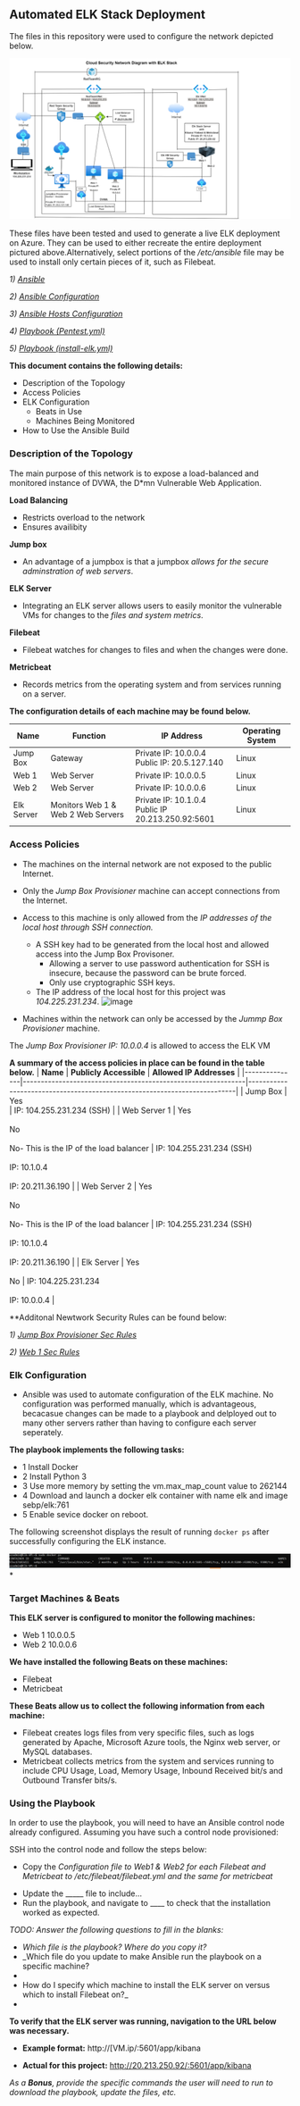 ## Automated ELK Stack Deployment

The files in this repository were used to configure the network depicted below.

![](https://github.com/RayCyr/Project_1/blob/main/Project_1/Elk%20Stack%20Project/Cloud%20Security%20Elk%20Stack%20Network%20Diagram/Cloud%20Security%20ELK%20Diagram.drawio.png)


These files have been tested and used to generate a live ELK deployment on Azure. They can be used to either recreate the entire deployment pictured above.Alternatively, select portions of the */etc/ansible* file may be used to install only certain pieces of it, such as Filebeat. 

*1) [Ansible](https://github.com/RayCyr/Project_1/blob/main/Project_1/Elk%20Stack%20Project/Ansible/Ansible.PNG)*

*2) [Ansible Configuration](https://github.com/RayCyr/Project_1/blob/main/Project_1/Elk%20Stack%20Project/Configuration%20Files/Ansible%20Configuration%20File.pdf)*

*3) [Ansible Hosts Configuration](https://github.com/RayCyr/Project_1/blob/main/Project_1/Elk%20Stack%20Project/Configuration%20Files/Ansible%20Hosts%20Configuration%20File.pdf)*

*4) [Playbook (Pentest.yml) ](https://github.com/RayCyr/Project_1/blob/main/Project_1/Elk%20Stack%20Project/Playbooks/Playbook%20(Pentest.yml%20).pdf)*

*5) [Playbook (install-elk.yml)](https://github.com/RayCyr/Project_1/blob/main/Project_1/Elk%20Stack%20Project/Playbooks/Playbook%20(install-elk.yml).pdf)*

**This document contains the following details:**
* Description of the Topology
* Access Policies
* ELK Configuration
  * Beats in Use
  * Machines Being Monitored
* How to Use the Ansible Build

### Description of the Topology

The main purpose of this network is to expose a load-balanced and monitored instance of DVWA, the D*mn Vulnerable Web Application.

**Load Balancing** 
* Restricts overload to the network
* Ensures availibity

**Jump box** 
* An advantage of a jumpbox is that a jumpbox *allows for the secure adminstration of web servers*.  

**ELK Server** 
* Integrating an ELK server allows users to easily monitor the vulnerable VMs for changes to the *files and system metrics*.

**Filebeat** 
* Filebeat watches for changes to files and when the changes were done.

**Metricbeat** 
* Records metrics from the operating system and from services running on a server.

**The configuration details of each machine may be found below.**

| **Name**     | **Function**                       | **IP Address**                                      | **Operating System**  |
|--------------|------------------------------------|-----------------------------------------------------|-----------------------|
| Jump Box     | Gateway                            | Private IP: 10.0.0.4<br>Public  IP: 20.5.127.140    | Linux                 |
| Web 1        | Web Server                         | Private IP: 10.0.0.5                                | Linux                 |
| Web 2        | Web Server                         | Private IP: 10.0.0.6                                | Linux                 |
| Elk Server   | Monitors Web 1 & Web 2 Web Servers | Private IP: 10.1.0.4<br>Public IP 20.213.250.92:5601| Linux                 |


### Access Policies

* The machines on the internal network are not exposed to the public Internet. 

* Only the *Jump Box Provisioner* machine can accept connections from the Internet. 
* Access to this machine is only allowed from the *IP addresses of the local host through SSH connection.*
    * A SSH key had to be generated from the local host and allowed access into the Jump Box Provisoner.
        * Allowing a server to use password authentication for SSH is insecure, because the password can be brute forced.
        * Only use cryptographic SSH keys.
    * The IP address of the local host for this project was *104.225.231.234*.
![image](https://user-images.githubusercontent.com/98436629/177043139-7925236b-c794-458a-b371-75c2d838c09e.png)

* Machines within the network can only be accessed by the *Jummp Box Provisioner* machine.

The *Jump Box Provisioner IP: 10.0.0.4* is allowed to access the ELK VM

**A summary of the access policies in place can be found in the table below.**
| **Name**      | **Publicly Accessible**                                      | **Allowed IP Addresses**                                                 |
|---------------|--------------------------------------------------------------|--------------------------------------------------------------------------|
| Jump Box      | Yes<br>                                                      | IP: 104.255.231.234 (SSH)                                                |
| Web Server 1  | Yes<br><br>No<br><br>No- This is the IP of the load balancer | IP: 104.255.231.234 (SSH)<br><br>IP: 10.1.0.4<br><br>IP: 20.211.36.190   |
| Web Server 2  | Yes<br><br>No<br><br>No- This is the IP of the load balancer | IP: 104.255.231.234 (SSH)<br><br>IP: 10.1.0.4  <br><br>IP: 20.211.36.190 |
| Elk Server    | Yes<br><br>No                                                | IP: 104.225.231.234<br><br>IP: 10.0.0.4                                  |

**Additonal Newtwork Security Rules can be found below:

*1) [Jump Box Provisioner Sec Rules](https://github.com/RayCyr/Project_1/blob/main/Project_1/Elk%20Stack%20Project/Network%20Security%20Rules/Jump%20Box%20Provisioner%20Sec%20Rules.PNG)*

*2) [Web 1 Sec Rules](https://github.com/RayCyr/Project_1/blob/main/Project_1/Elk%20Stack%20Project/Network%20Security%20Rules/Web%201%20Sec%20Rules.PNG)*


### Elk Configuration

* Ansible was used to automate configuration of the ELK machine. No configuration was performed manually, which is advantageous, becacasue changes can be made to a playbook and delployed out to many other servers rather than having to configure each server seperately. 
 
**The playbook implements the following tasks:**

* 1 Install Docker
* 2 Install Python 3
* 3 Use more memory by setting the vm.max_map_count value to 262144
* 4 Download and launch a docker elk container with name elk and image sebp/elk:761
* 5 Enable sevice docker on reboot. 

The following screenshot displays the result of running `docker ps` after successfully configuring the ELK instance.

![](https://github.com/RayCyr/Project_1/blob/main/Project_1/Elk%20Stack%20Project/Docker_Elk/Confirm%20Docker_Elk_.PNG)*


### Target Machines & Beats

**This ELK server is configured to monitor the following machines:**

* Web 1 10.0.0.5
* Web 2 10.0.0.6

**We have installed the following Beats on these machines:**
* Filebeat
* Metricbeat

**These Beats allow us to collect the following information from each machine:**

* Filebeat creates logs files from very specific files, such as logs generated by Apache, Microsoft Azure tools, the Nginx web server, or MySQL databases.
* Metricbeat collects metrics from the system and services running to include CPU Usage, Load, Memory Usage, Inbound Received bit/s and Outbound Transfer bits/s. 


### Using the Playbook
In order to use the playbook, you will need to have an Ansible control node already configured. Assuming you have such a control node provisioned: 

SSH into the control node and follow the steps below:
* Copy the *Configuration file to Web1 & Web2 for each Filebeat and Metricbeat to /etc/filebeat/filebeat.yml and the same for metricbeat*
- Update the _____ file to include...
- Run the playbook, and navigate to ____ to check that the installation worked as expected.

_TODO: Answer the following questions to fill in the blanks:_
- _Which file is the playbook? Where do you copy it?_
- _Which file do you update to make Ansible run the playbook on a specific machine? 
- 
- How do I specify which machine to install the ELK server on versus which to install Filebeat on?_
- 
**To verify that the ELK server was running, navigation to the URL below was necessary.** 

* **Example format:** http://[VM.ip/:5601/app/kibana

* **Actual for this project:** http://20.213.250.92/:5601/app/kibana 

 
_As a **Bonus**, provide the specific commands the user will need to run to download the playbook, update the files, etc._
